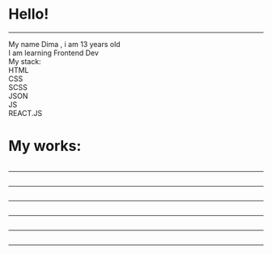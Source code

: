 <h1>Hello!</h1>
<hr noshade>
<div align="centre">
My name Dima , i am 13 years old<br>
I am learning Frontend Dev<br>
My stack:<br>
HTML<br>
CSS<br>
SCSS<br>
JSON<br>
JS<br>
REACT.JS<br>
</div>
<div>
<h1>My works:</h1>
<div>
<img src="./Снимок веб-страницы_4-11-2022_21323_.jpeg" alt="">
<hr noshade>
<img src="./Снимок веб-страницы_15-10-2022_21465_.jpeg" alt="">
<hr noshade>
<img src="./Снимок веб-страницы_21-8-2022_17235_.jpeg" alt="">
<hr noshade>
<img src="./Снимок веб-страницы_26-9-2022_203240_.jpeg" alt="">
<hr noshade>
<img src="./Снимок веб-страницы_26-9-2022_192350_.jpeg" alt="">
<hr noshade>
<img src="./Снимок веб-страницы_17-10-2022_75823_.jpeg" alt="">
<hr noshade>
<img src="./Снимок веб-страницы_16-9-2022_193841_.jpeg" alt="">
</div>
</div>

<!--
**YgamiJS/YgamiJS** is a ✨ _special_ ✨ repository because its `README.md` (this file) appears on your GitHub profile.

Here are some ideas to get you started:

- 🔭 I’m currently working on ...
- 🌱 I’m currently learning ...
- 👯 I’m looking to collaborate on ...
- 🤔 I’m looking for help with ...
- 💬 Ask me about ...
- 📫 How to reach me: ...
- 😄 Pronouns: ...
- ⚡ Fun fact: ...
-->
